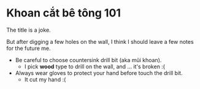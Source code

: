 # Khoan cắt bê tông 101

The title is a joke.

But after digging a few holes on the wall, I think I should leave a few notes for the future me.

- Be careful to choose countersink drill bit (aka mũi khoan).
  - I pick **wood** type to drill on the wall, and ... it's broken :(
- Always wear gloves to protect your hand before touch the drill bit.
  - It cut my hand :(
